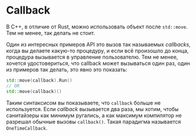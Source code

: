 # Callback

В C++, в отличие от Rust, можно использовать объект после `std::move`. Тем не менее, так делать не стоит.

Один из интересных примеров API это вызов так называемых _callbacks_, когда вы делаете какую-то процедуру, и если всё произошло до конца, процедура вызывается в управление пользователю. Тем не менее, хочется удостовериться, что callback
может вызываться один раз, один из примеров так делать, это явно это показать:

```cpp
std::move(callback).Run()
// OR
std::move(callback)()
```

Таким синтаксисом вы показываете, что `callback` больше не используется. Если _callback_ вызывается два раза, мы хотим, чтобы
санитайзеры как минимум ругались, а как максимум компилятор не разрешал обычные вызовы `callback()`. Такая парадигма называется `OneTimeCallback`.
